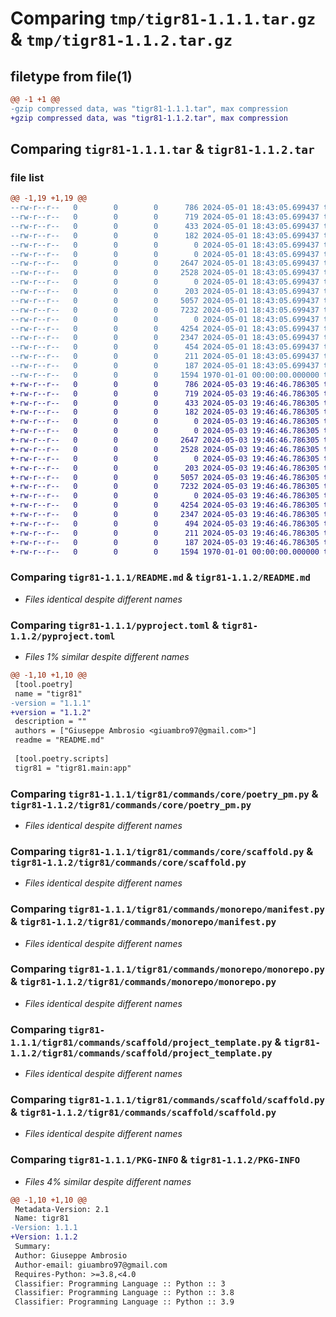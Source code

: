 # Comparing `tmp/tigr81-1.1.1.tar.gz` & `tmp/tigr81-1.1.2.tar.gz`

## filetype from file(1)

```diff
@@ -1 +1 @@
-gzip compressed data, was "tigr81-1.1.1.tar", max compression
+gzip compressed data, was "tigr81-1.1.2.tar", max compression
```

## Comparing `tigr81-1.1.1.tar` & `tigr81-1.1.2.tar`

### file list

```diff
@@ -1,19 +1,19 @@
--rw-r--r--   0        0        0      786 2024-05-01 18:43:05.699437 tigr81-1.1.1/README.md
--rw-r--r--   0        0        0      719 2024-05-01 18:43:05.699437 tigr81-1.1.1/pyproject.toml
--rw-r--r--   0        0        0      433 2024-05-01 18:43:05.699437 tigr81-1.1.1/tigr81/__init__.py
--rw-r--r--   0        0        0      182 2024-05-01 18:43:05.699437 tigr81-1.1.1/tigr81/cli_settings.py
--rw-r--r--   0        0        0        0 2024-05-01 18:43:05.699437 tigr81-1.1.1/tigr81/commands/__init__.py
--rw-r--r--   0        0        0        0 2024-05-01 18:43:05.699437 tigr81-1.1.1/tigr81/commands/core/__init__.py
--rw-r--r--   0        0        0     2647 2024-05-01 18:43:05.699437 tigr81-1.1.1/tigr81/commands/core/poetry_pm.py
--rw-r--r--   0        0        0     2528 2024-05-01 18:43:05.699437 tigr81-1.1.1/tigr81/commands/core/scaffold.py
--rw-r--r--   0        0        0        0 2024-05-01 18:43:05.699437 tigr81-1.1.1/tigr81/commands/monorepo/__init__.py
--rw-r--r--   0        0        0      203 2024-05-01 18:43:05.699437 tigr81-1.1.1/tigr81/commands/monorepo/constants.py
--rw-r--r--   0        0        0     5057 2024-05-01 18:43:05.699437 tigr81-1.1.1/tigr81/commands/monorepo/manifest.py
--rw-r--r--   0        0        0     7232 2024-05-01 18:43:05.699437 tigr81-1.1.1/tigr81/commands/monorepo/monorepo.py
--rw-r--r--   0        0        0        0 2024-05-01 18:43:05.699437 tigr81-1.1.1/tigr81/commands/scaffold/__init__.py
--rw-r--r--   0        0        0     4254 2024-05-01 18:43:05.699437 tigr81-1.1.1/tigr81/commands/scaffold/project_template.py
--rw-r--r--   0        0        0     2347 2024-05-01 18:43:05.699437 tigr81-1.1.1/tigr81/commands/scaffold/scaffold.py
--rw-r--r--   0        0        0      454 2024-05-01 18:43:05.699437 tigr81-1.1.1/tigr81/main.py
--rw-r--r--   0        0        0      211 2024-05-01 18:43:05.699437 tigr81-1.1.1/tigr81/utils/pretty.py
--rw-r--r--   0        0        0      187 2024-05-01 18:43:05.699437 tigr81-1.1.1/tigr81/utils/read_yaml.py
--rw-r--r--   0        0        0     1594 1970-01-01 00:00:00.000000 tigr81-1.1.1/PKG-INFO
+-rw-r--r--   0        0        0      786 2024-05-03 19:46:46.786305 tigr81-1.1.2/README.md
+-rw-r--r--   0        0        0      719 2024-05-03 19:46:46.786305 tigr81-1.1.2/pyproject.toml
+-rw-r--r--   0        0        0      433 2024-05-03 19:46:46.786305 tigr81-1.1.2/tigr81/__init__.py
+-rw-r--r--   0        0        0      182 2024-05-03 19:46:46.786305 tigr81-1.1.2/tigr81/cli_settings.py
+-rw-r--r--   0        0        0        0 2024-05-03 19:46:46.786305 tigr81-1.1.2/tigr81/commands/__init__.py
+-rw-r--r--   0        0        0        0 2024-05-03 19:46:46.786305 tigr81-1.1.2/tigr81/commands/core/__init__.py
+-rw-r--r--   0        0        0     2647 2024-05-03 19:46:46.786305 tigr81-1.1.2/tigr81/commands/core/poetry_pm.py
+-rw-r--r--   0        0        0     2528 2024-05-03 19:46:46.786305 tigr81-1.1.2/tigr81/commands/core/scaffold.py
+-rw-r--r--   0        0        0        0 2024-05-03 19:46:46.786305 tigr81-1.1.2/tigr81/commands/monorepo/__init__.py
+-rw-r--r--   0        0        0      203 2024-05-03 19:46:46.786305 tigr81-1.1.2/tigr81/commands/monorepo/constants.py
+-rw-r--r--   0        0        0     5057 2024-05-03 19:46:46.786305 tigr81-1.1.2/tigr81/commands/monorepo/manifest.py
+-rw-r--r--   0        0        0     7232 2024-05-03 19:46:46.786305 tigr81-1.1.2/tigr81/commands/monorepo/monorepo.py
+-rw-r--r--   0        0        0        0 2024-05-03 19:46:46.786305 tigr81-1.1.2/tigr81/commands/scaffold/__init__.py
+-rw-r--r--   0        0        0     4254 2024-05-03 19:46:46.786305 tigr81-1.1.2/tigr81/commands/scaffold/project_template.py
+-rw-r--r--   0        0        0     2347 2024-05-03 19:46:46.786305 tigr81-1.1.2/tigr81/commands/scaffold/scaffold.py
+-rw-r--r--   0        0        0      494 2024-05-03 19:46:46.786305 tigr81-1.1.2/tigr81/main.py
+-rw-r--r--   0        0        0      211 2024-05-03 19:46:46.786305 tigr81-1.1.2/tigr81/utils/pretty.py
+-rw-r--r--   0        0        0      187 2024-05-03 19:46:46.786305 tigr81-1.1.2/tigr81/utils/read_yaml.py
+-rw-r--r--   0        0        0     1594 1970-01-01 00:00:00.000000 tigr81-1.1.2/PKG-INFO
```

### Comparing `tigr81-1.1.1/README.md` & `tigr81-1.1.2/README.md`

 * *Files identical despite different names*

### Comparing `tigr81-1.1.1/pyproject.toml` & `tigr81-1.1.2/pyproject.toml`

 * *Files 1% similar despite different names*

```diff
@@ -1,10 +1,10 @@
 [tool.poetry]
 name = "tigr81"
-version = "1.1.1"
+version = "1.1.2"
 description = ""
 authors = ["Giuseppe Ambrosio <giuambro97@gmail.com>"]
 readme = "README.md"
 
 [tool.poetry.scripts]
 tigr81 = "tigr81.main:app"
```

### Comparing `tigr81-1.1.1/tigr81/commands/core/poetry_pm.py` & `tigr81-1.1.2/tigr81/commands/core/poetry_pm.py`

 * *Files identical despite different names*

### Comparing `tigr81-1.1.1/tigr81/commands/core/scaffold.py` & `tigr81-1.1.2/tigr81/commands/core/scaffold.py`

 * *Files identical despite different names*

### Comparing `tigr81-1.1.1/tigr81/commands/monorepo/manifest.py` & `tigr81-1.1.2/tigr81/commands/monorepo/manifest.py`

 * *Files identical despite different names*

### Comparing `tigr81-1.1.1/tigr81/commands/monorepo/monorepo.py` & `tigr81-1.1.2/tigr81/commands/monorepo/monorepo.py`

 * *Files identical despite different names*

### Comparing `tigr81-1.1.1/tigr81/commands/scaffold/project_template.py` & `tigr81-1.1.2/tigr81/commands/scaffold/project_template.py`

 * *Files identical despite different names*

### Comparing `tigr81-1.1.1/tigr81/commands/scaffold/scaffold.py` & `tigr81-1.1.2/tigr81/commands/scaffold/scaffold.py`

 * *Files identical despite different names*

### Comparing `tigr81-1.1.1/PKG-INFO` & `tigr81-1.1.2/PKG-INFO`

 * *Files 4% similar despite different names*

```diff
@@ -1,10 +1,10 @@
 Metadata-Version: 2.1
 Name: tigr81
-Version: 1.1.1
+Version: 1.1.2
 Summary: 
 Author: Giuseppe Ambrosio
 Author-email: giuambro97@gmail.com
 Requires-Python: >=3.8,<4.0
 Classifier: Programming Language :: Python :: 3
 Classifier: Programming Language :: Python :: 3.8
 Classifier: Programming Language :: Python :: 3.9
```

